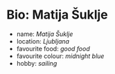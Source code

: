 # Bio: Matija Šuklje

- name: _Matija Šuklje_
- location: _Ljubljana_
- favourite food: _good food_
- favourite colour: _midnight blue_
- hobby: _sailing_
